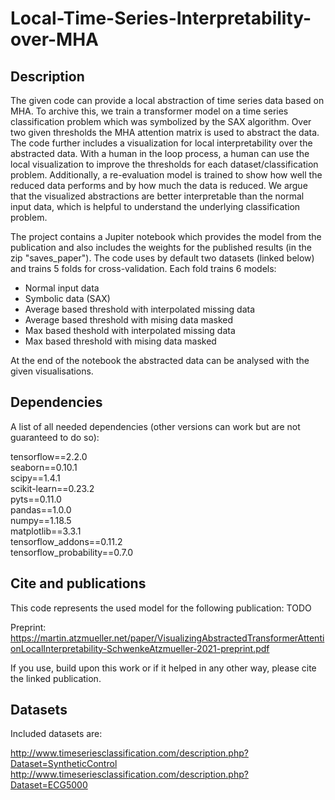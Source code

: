 # Local-Time-Series-Interpretability-over-MHA

## Description

The given code can provide a local abstraction of time series data based on MHA. To archive this, we train a transformer model on a time series classification problem which was symbolized by the SAX algorithm. Over two given thresholds the MHA attention matrix is used to abstract the data. The code further includes a visualization for local interpretability over the abstracted data. With a human in the loop process, a human can use the local visualization to improve the thresholds for each dataset/classification problem. Additionally, a re-evaluation model is trained to show how well the reduced data performs and by how much the data is reduced. We argue that the visualized abstractions are better interpretable than the normal input data, which is helpful to understand the underlying classification problem.

The project contains a Jupiter notebook which provides the model from the publication and also includes the weights for the published results (in the zip "saves_paper"). The code uses by default two datasets (linked below) and trains 5 folds for cross-validation. Each fold trains 6 models:

- Normal input data
- Symbolic data (SAX)
- Average based threshold with interpolated missing data
- Average based threshold with mising data masked
- Max based theshold with interpolated missing data
- Max based threshold with mising data masked

At the end of the notebook the abstracted data can be analysed with the given visualisations.

## Dependencies
A list of all needed dependencies (other versions can work but are not guaranteed to do so):

tensorflow==2.2.0<br>
seaborn==0.10.1<br>
scipy==1.4.1<br>
scikit-learn==0.23.2<br>
pyts==0.11.0<br>
pandas==1.0.0<br>
numpy==1.18.5<br>
matplotlib==3.3.1<br>
tensorflow_addons==0.11.2<br>
tensorflow_probability==0.7.0<br>


## Cite and publications
This code represents the used model for the following publication: TODO

Preprint: <br>
https://martin.atzmueller.net/paper/VisualizingAbstractedTransformerAttentionLocalInterpretability-SchwenkeAtzmueller-2021-preprint.pdf

If you use, build upon this work or if it helped in any other way, please cite the linked publication.


## Datasets

Included datasets are:

http://www.timeseriesclassification.com/description.php?Dataset=SyntheticControl <br>
http://www.timeseriesclassification.com/description.php?Dataset=ECG5000
